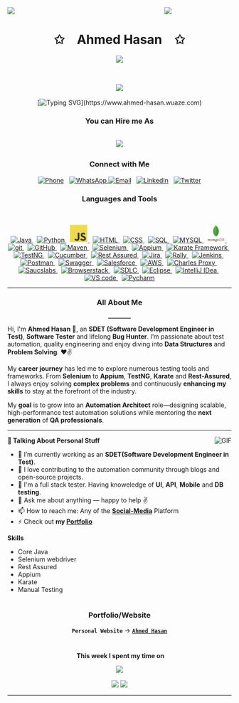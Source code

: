 <div align="center">

<img align="left" src="https://user-images.githubusercontent.com/65187002/144930161-2f783401-8d27-4fdf-a2f7-cc0ba32f1f1f.gif" width="30%" style="display:inline;"><img align="right" src="https://user-images.githubusercontent.com/65187002/144930161-2f783401-8d27-4fdf-a2f7-cc0ba32f1f1f.gif" width="30%" style="display:inline;">
<br>
<p align="center">
    <h1 align="center">✩&emsp;Ahmed Hasan&emsp;✩</h1>
</p>
<p align="center">
    <img src="https://readme-typing-svg.herokuapp.com/?lines=Yaaaaaahooooooooo!🎉;Welcome+to+my+profile!;Have+a+look+around!&font=Fira%20Code&color=%23D62F79&center=true&width=280&height=50">
</p>
<br>
<p align="center">
    <img id="preview" src="https://komarev.com/ghpvc/?username=im-ahmed-hasan&color=blue">
</p>

[![Typing SVG](https://readme-typing-svg.herokuapp.com?size=32&duration=4000&color=34385e&center=true&width=1000&lines=Hello,+This+is+Ahmed+Hasan...;I'm+an+SDET+at+Kroger...;Thank+you+so+much+for+visiting+My+Profile...)](https://www.ahmed-hasan.wuaze.com)

<h3 align="center">You can Hire me As</h3>
<h2 align="center">
  <a href="https://www.ahmed-hasan.wuaze.com"><img src="https://readme-typing-svg.herokuapp.com?lines=SDET%20(SOFTWARE%20DEVELOPMENT%20ENGINEER%20IN%20TEST);QA%20Automation%20Engineer;Test%20Automation%20Expert;Functional+Tester%20|%20API+Tester%20|%20Test+Analyst;Mobile+Automation+Engineer;SQE%20|%20SDET%20;&center=true&color=98acf2&width=600&height=50"></a>
</h2>
</div>

<h3 align="center">Connect with Me</h3>
<p align="center">
  <a title="Phone" href="tel:+9292477058" target="_blank"><img align="center" src="https://i.pinimg.com/originals/84/4e/8c/844e8cd4ab26c82286238471f0e5a901.png" alt="Phone" height="40" width="40" /></a>
  &nbsp;
 <a title="WhatsApp" href="https://wa.me/19292477058" target="_blank">
    <img align="center" src="https://upload.wikimedia.org/wikipedia/commons/6/6b/WhatsApp.svg" alt="WhatsApp" height="40" width="40" />
  </a>
  <a title="Email" href="mailto:ahmedfhasann@gmail.com" target="blank"><img align="center" src="https://mailmeteor.com/logos/assets/PNG/Gmail_Logo_256px.png" alt="Email" height="30" width="40" /></a>
  &nbsp;
  <a title="LinkedIn" href="https://www.linkedin.com/in/-ahmed-hasan" target="blank"><img align="center" src="https://raw.githubusercontent.com/rahuldkjain/github-profile-readme-generator/master/src/images/icons/Social/linked-in-alt.svg" alt="LinkedIn" height="35" width="40" /></a>
  &nbsp;
  <a title="Twitter" href="https://twitter.com/ahmed__foysol" target="blank"><img align="center" src="https://raw.githubusercontent.com/rahuldkjain/github-profile-readme-generator/master/src/images/icons/Social/twitter.svg" alt="Twitter" height="38" width="40" /></a>
  
</p>

<h3 align="center">Languages and Tools</h3>
</br>
<p align="center">
  <a title="Java" href="https://www.oracle.com/java/technologies/downloads/" target="_blank"> <img src="https://cdn-icons-png.flaticon.com/512/226/226777.png" alt="Java" height="40" width="50"/> </a>
  &nbsp;
  <a title="Python" href="https://www.python.org/" target="_blank"> <img src="https://upload.wikimedia.org/wikipedia/commons/thumb/c/c3/Python-logo-notext.svg/1024px-Python-logo-notext.svg.png" alt="Python " height= "40" width="40"/> </a>
  &nbsp;
  <a title="JavaScript" href="https://www.javascript.com/" target="_blank"> <img src="https://raw.githubusercontent.com/devicons/devicon/master/icons/javascript/javascript-original.svg" alt="javascript" width="40" /> </a> 
  &nbsp; 
  <a title="HTML" href="https://html.com/" target="_blank"> <img src="https://cdn-icons-png.flaticon.com/512/143/143655.png" alt="HTML" width="40" /> </a>
  &nbsp;
  <a title="CSS" href="https://developer.mozilla.org/en-US/docs/Web/CSS" target="_blank"> <img src="https://cdn4.iconfinder.com/data/icons/social-media-logos-6/512/121-css3-512.png" alt="CSS" width="40" /> </a>
  &nbsp;
  <a title="Oracle SQL Developer" href="https://www.oracle.com/database/sqldeveloper/" target="_blank"> <img src="https://upload.wikimedia.org/wikipedia/en/thumb/6/68/Oracle_SQL_Developer_logo.svg/1200px-Oracle_SQL_Developer_logo.svg.png" alt="SQL" width="40"/> </a>
  &nbsp;
  <a title="MySQL" href="https://www.mysql.com/" target="_blank"> <img src="https://pngimg.com/uploads/mysql/mysql_PNG23.png" alt="MYSQL" width="40" /> </a>
  &nbsp;
  <a title="MongoDB" href="https://www.mongodb.com/" target="_blank"> <img src="https://raw.githubusercontent.com/devicons/devicon/master/icons/mongodb/mongodb-original-wordmark.svg" alt="mongodb" width="40" />  </a> 
  &nbsp; 
  <a title="Git" href="https://git-scm.com/downloads" target="_blank"> <img src="https://www.vectorlogo.zone/logos/git-scm/git-scm-icon.svg" alt="git" width="40" /> </a>
  &nbsp; 
  <a title="Github" href="https://github.com/ahmed-hasan-kr" target="_blank"> <img src="https://images.icon-icons.com/3053/PNG/512/github_alt_macos_bigsur_icon_190138.png" alt="GitHub" width="45"/> </a> 
  &nbsp;  
  <a title="Maven" href="https://maven.apache.org/download.cgi" target="_blank"> <img src="https://encrypted-tbn0.gstatic.com/images?q=tbn:ANd9GcRVJzOSI3AtkpYVLkOtbzVJry5wy83535JC2jEh_3og561Cui0BB1QWcz3xpTkWY-vFCXM&usqp=CAU" alt="Maven" width="40"/> </a>
  &nbsp;
  <a title="Selenium" href="https://www.selenium.dev/downloads/" target="_blank"> <img src="https://upload.wikimedia.org/wikipedia/commons/thumb/d/d5/Selenium_Logo.png/1200px-Selenium_Logo.png" alt="Selenium" width="39"/> </a>
  &nbsp;
  <a title="Appium" href="https://appium.io/" target="_blank"> <img src="https://upload.wikimedia.org/wikipedia/commons/8/84/Appium.png" alt="Appium" width="44"/> </a>
  &nbsp;
  <a title="Karate Framework" href="https://karatelabs.github.io/karate/karate-core/" target="_blank"> <img src="https://upload.wikimedia.org/wikipedia/commons/thumb/f/f7/Karate_software_logo.svg/1200px-Karate_software_logo.svg.png" alt="Karate Framework" width="42"/> </a>
  &nbsp;
  <a title="TestNG" href="https://testng.org/doc/" target="_blank"> <img src="https://avatars.githubusercontent.com/u/12528662?s=200&v=4" alt="TestNG" width="40"/> </a>
  &nbsp;
  <a title="Cucumber" href="https://cucumber.io/" target="_blank"> <img src="https://images.icon-icons.com/2415/PNG/512/cucumber_plain_logo_icon_146571.png" alt="Cucumber" width="40"/> </a>
  &nbsp;
  <a title="Rest-Assured" href="https://rest-assured.io/" target="_blank"> <img src="https://avatars.githubusercontent.com/u/19369327?s=280&v=4" alt="Rest Assured" width="40"/> </a>
  &nbsp;
  <a title="JIRA" href="https://www.atlassian.com/software/jira" target="_blank"> <img src="https://symphony.com/wp-content/uploads/2020/12/sd-integrations-logo-jira.png" alt="Jira" width="40"/> </a>
  &nbsp;
  <a title="Rally (Project Management Tool)" href="https://www.rallydev.com/" target="_blank"> <img src="https://gdm-catalog-fmapi-prod.imgix.net/ProductLogo/3db8d2eb-27ca-44ca-856e-86a5f256db97.jpeg" alt="Rally" width="40"/> </a>
  &nbsp;
  <a title="Jenkins" href="https://www.jenkins.io/" target="_blank"> <img src="https://wiki.jenkins-ci.org/JENKINS/attachments/2916393/57409617.png" alt="Jenkins" width="40"/> </a>
  &nbsp;
  <a title="Postman" href="https://www.postman.com/downloads/" target="_blank"> <img src="https://images.icon-icons.com/3053/PNG/512/postman_macos_bigsur_icon_189815.png" alt="Postman" width="40"/> </a>
  &nbsp;
  <a title="Swagger" href="https://swagger.io/" target="_blank"> <img src="https://images.icon-icons.com/2107/PNG/512/file_type_swagger_icon_130134.png" alt="Swagger" width="40"/> </a>
  &nbsp;
  <a title="Salesforce" href="https://www.salesforce.com/" target="_blank"> <img src="https://images.icon-icons.com/2699/PNG/512/salesforce_logo_icon_168852.png" alt="Salesforce" width="65"/> </a>
  &nbsp;
  <a title="AWS" href="https://aws.amazon.com/" target="_blank"> <img src="https://images.icon-icons.com/2407/PNG/512/aws_icon_146074.png" alt="AWS" width="40"/> </a>
  &nbsp;
  <a title="Charles Proxy" href="https://www.charlesproxy.com/" target="_blank"> <img src="https://images.icon-icons.com/1381/PNG/512/charlesproxy_94518.png" alt="Charles Proxy" width="40"/> </a>
  &nbsp;
  <a title="Sauce Labs" href="https://saucelabs.com/" target="_blank"> <img src="https://images.icon-icons.com/2699/PNG/512/saucelabs_logo_icon_168848.png" alt="Saucslabs" width="40"/> </a> 
  &nbsp; 
  <a title="BrowserStack" href="https://www.browserstack.com/"  target="_blank"> <img src="https://cdn.freebiesupply.com/logos/large/2x/browserstack-logo-png-transparent.png" alt="Browserstack" width="40"/> </a>
  &nbsp;
  <a href="SDLC" target="_blank"> <img src="https://t4.ftcdn.net/jpg/05/41/91/07/360_F_541910787_PROoPe5SAXpM1ZQbD0kJtXHDp1pjjfcV.jpg" alt="SDLC" width="40"/> </a>
  &nbsp;
  <a title="Eclipse" href="https://www.eclipse.org/downloads/" target="_blank"> <img src="https://cdn.freebiesupply.com/logos/large/2x/eclipse-11-logo-svg-vector.svg" alt="Eclipse" width="40"/> </a>
  &nbsp;
  <a title="IntelliJ IDEA" href="https://www.jetbrains.com/idea/" target="_blank"> <img src="https://upload.wikimedia.org/wikipedia/commons/thumb/9/9c/IntelliJ_IDEA_Icon.svg/1200px-IntelliJ_IDEA_Icon.svg.png" alt="IntelliJ IDea " width="40"/> </a>
  &nbsp; 
  <a title="VSCode" href="https://code.visualstudio.com/"target="_blank"> <img src="https://upload.wikimedia.org/wikipedia/commons/thumb/9/9a/Visual_Studio_Code_1.35_icon.svg/2048px-Visual_Studio_Code_1.35_icon.svg.png" alt="VS code " width="40"/> </a>
  &nbsp;
  <a title="PyCharm" href="https://www.jetbrains.com/pycharm/" target="_blank"> <img src="https://upload.wikimedia.org/wikipedia/commons/thumb/1/1d/PyCharm_Icon.svg/512px-PyCharm_Icon.svg.png?20200803065702" alt="Pycharm " width="40"/> </a>
</p>

---

<h3 align="center">All About Me</h3>
<h5 align="center"></h5>

<hr style="width:50px; border:1px solid #ccc; margin:auto;"/>

Hi, I'm **Ahmed Hasan** 🙌, an **SDET (Software Development Engineer in Test)**, **Software Tester** and lifelong **Bug Hunter**. I’m passionate about test automation, quality engineering and enjoy diving into **Data Structures** and **Problem Solving**. ❤️✌

My **career journey** has led me to explore numerous testing tools and frameworks. From **Selenium** to **Appium**, **TestNG**, **Karate** and **Rest-Assured**, I always enjoy solving **complex problems** and continuously **enhancing my skills** to stay at the forefront of the industry. 

My **goal** is to grow into an **Automation Architect** role—designing scalable, high-performance test automation solutions while mentoring the **next generation** of **QA professionals**.

---

<img align="right" alt="GIF" src="https://media.giphy.com/media/USV0ym3bVWQJJmNu3N/giphy.gif" />


**👋 Talking About Personal Stuff**

- 🔭 I’m currently working as an **SDET(Software Development Engineer in Test)**.
- 🌱 I love contributing to the automation community through blogs and open-source projects.
- 👯 I'm a full stack tester. Having knoweledge of **UI**, **API**, **Mobile** and **DB testing**.
- 💬 Ask me about anything — happy to help ✌
- 📫 How to reach me: Any of the **[Social-Media](https://www.linkedin.com/in/-ahmed-hasan)** Platform 
- ⚡ Check out **my [Portfolio](https://www.ahmed-hasan.wuaze.com)**




**Skills**

- Core Java
- Selenium webdriver
- Rest Assured
- Appium
- Karate
- Manual Testing



 <!--- Portfolio/Website --->  
  
  <div align="center">
  <h1 align="center"></h1>  

  <h3>Portfolio/Website</h3>
  
   **`Personal Website`** -> <a href="https://www.ahmed-hasan.wuaze.com" target="_blank">**`Ahmed Hasan`**</a>

 <div align="center">
 <h1 align="center"></h1>  

 &nbsp;**This week I spent my time on**

 <p align="center">
  <img width="460px" src="https://github-readme-stats.vercel.app/api/top-langs/?username=naveenanimation20&hide=TeX&layout=compact&theme=radical&hide_border=true&bg_color=1F222E" />

<p align="center">
  <img width="395px" src="https://github-readme-stats.vercel.app/api?username=im-ahmed-hasan&count_private=true&show_icons=true&theme=material-palenight&hide_border=true&bg_color=1F222E" />
  <img width="420px" src="https://github-readme-streak-stats.herokuapp.com?user=im-ahmed-hasan&theme=material-palenight&hide_border=true&fire=C77800&ring=7C2AE8&background=1F222E" />
</p>

---
